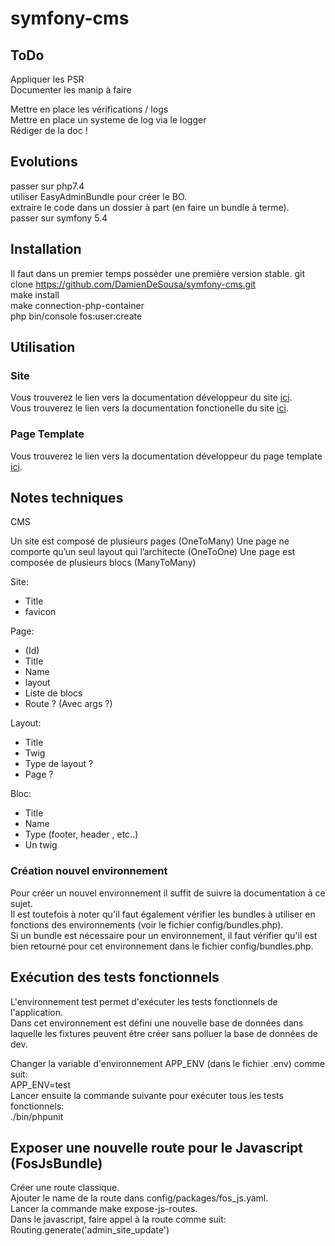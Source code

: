 # symfony-cms

## ToDo

Appliquer les PSR  
Documenter les manip à faire  

Mettre en place les vérifications / logs  
Mettre en place un systeme de log via le logger  
Rédiger de la doc !  

## Evolutions

passer sur php7.4  
utiliser EasyAdminBundle pour créer le BO.  
extraire le code dans un dossier à part (en faire un bundle à terme).  
passer sur symfony 5.4  

## Installation

Il faut dans un premier temps posséder une première version stable.
git clone https://github.com/DamienDeSousa/symfony-cms.git  
make install  
make connection-php-container  
php bin/console fos:user:create  

## Utilisation

### Site

Vous trouverez le lien vers la documentation développeur du site [ici](documentation/site/developer/README.md).  
Vous trouverez le lien vers la documentation fonctionelle du site [ici](documentation/site/functional/README.md).

### Page Template

Vous trouverez le lien vers la documentation développeur du page template [ici](documentation/page_template/developer/README.md).  


## Notes techniques
CMS

Un site est composé de plusieurs pages (OneToMany)
Une page ne comporte qu’un seul layout qui l’architecte (OneToOne)
Une page est composée de plusieurs blocs (ManyToMany)

Site:
- Title
- favicon

Page:
- (Id)
- Title
- Name
- layout
- Liste de blocs
- Route ? (Avec args ?)

Layout:
- Title
- Twig
- Type de layout ?
- Page ?

Bloc:
- Title
- Name
- Type (footer, header , etc..)
- Un twig  

### Création nouvel environnement

Pour créer un nouvel environnement il suffit de suivre la documentation à ce sujet.  
Il est toutefois à noter qu'il faut également vérifier les bundles à utiliser en fonctions des environnements (voir le fichier config/bundles.php).  
Si un bundle est nécessaire pour un environnement, il faut vérifier qu'il est bien retourné pour cet environnement dans le fichier config/bundles.php.  

## Exécution des tests fonctionnels

L'environnement test permet d'exécuter les tests fonctionnels de l'application.  
Dans cet environnement est défini une nouvelle base de données dans laquelle les fixtures peuvent être créer sans polluer la base de données de dev.

Changer la variable d'environnement APP_ENV (dans le fichier .env) comme suit:  
APP_ENV=test  
Lancer ensuite la commande suivante pour exécuter tous les tests fonctionnels:  
./bin/phpunit  

## Exposer une nouvelle route pour le Javascript (FosJsBundle)

Créer une route classique.  
Ajouter le name de la route dans config/packages/fos_js.yaml.  
Lancer la commande make expose-js-routes.  
Dans le javascript, faire appel à la route comme suit: Routing.generate('admin_site_update')  
